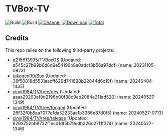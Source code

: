 # TVBox-TV

![Build](https://shields.io/github/actions/workflow/status/xinyi1984/TVBox-TV/TV.yml?branch=master&logo=github&label=Build)
![Build](https://shields.io/github/actions/workflow/status/xinyi1984/TVBox-TV/TVBox.yml?branch=master&logo=github&label=Build)
[![Channel](https://img.shields.io/badge/Follow-Telegram-blue.svg?logo=telegram)](https://t.me/klbot)
[![Download](https://img.shields.io/github/v/release/xinyi1984/TVBox-TV?color=orange&logoColor=orange&label=Download&logo=DocuSign)](https://github.com/xinyi1984/TVBox-TV/releases/latest) 
[![Total](https://shields.io/github/downloads/xinyi1984/TVBox-TV/total?logo=Bookmeter&label=Counts&logoColor=yellow&color=yellow)](https://github.com/xinyi1984/TVBox-TV/releases)

## Credits
This repo relies on the following third-party projects:
- [q215613905/TVBoxOS](https://github.com/q215613905/TVBoxOS) (Updated: a545c27b99b6d6d9e54196b8a0adcf3b56a97ddf) (name: 20231105-0923)
- [takagen99/Box](https://github.com/takagen99/Box) (Updated: 38f50818d5531aacff629d741890b22844d6c19f) (name: 20240404-1435)
- [xinyi1984/TV/tree/dev](https://github.com/xinyi1984/TV/tree/dev) (Updated: aaaa29293af9d2196b00f38c9eb2084e211ad520) (name: 20240527-1349)
- [xinyi1984/TV/tree/fongmi](https://github.com/xinyi1984/TV/tree/fongmi) (Updated: 2fff32f0b6aa7077e1da52233aa1b3386e87d0f5) (name: 20240527-0713)
- [xinyi1984/TV/tree/release](https://github.com/xinyi1984/TV/tree/release) (Updated: 8263752bb8732f1ecd1df5b79edb326d27f1f374) (name: 20240527-1346)

